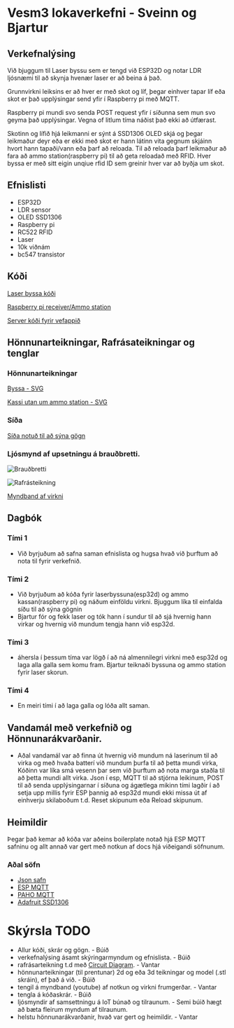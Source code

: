 # Vesm3 lokaverkefni - Sveinn og Bjartur

## Verkefnalýsing
Við bjuggum til Laser byssu sem er tengd við ESP32D og notar LDR ljósnæmi til að skynja hvenær laser er að beina á það.

Grunnvirkni leiksins er að hver er með skot og líf, þegar einhver tapar líf eða skot er það upplýsingar send yfir í Raspberry pi með MQTT.

Raspberry pi mundi svo senda POST request yfir í síðunna sem mun svo geyma það upplýsingar. Vegna of litlum tíma náðist það ekki að útfærast.

Skotinn og lífið hjá leikmanni er sýnt á SSD1306 OLED skjá og þegar leikmaður deyr eða er ekki með skot er hann látinn vita gegnum skjáinn hvort hann tapaði/vann eða þarf að reloada. Til að reloada þarf leikmaður að fara að ammo station(raspberry pi) til að geta reloadað með RFID. Hver byssa er með sitt eigin unqiue rfid ID sem greinir hver var að byðja um skot. 

## Efnislisti
- ESP32D
- LDR sensor
- OLED SSD1306
- Raspberry pi 
- RC522 RFID
- Laser
- 10k viðnám
- bc547 transistor

## Kóði
[Laser byssa kóði](https://github.com/sveinnoli/vesm3_lokaverkefni/blob/main/esp32/mqtt_client/mqtt_client.ino)

[Raspberry pi receiver/Ammo station](https://github.com/sveinnoli/vesm3_lokaverkefni/blob/main/lasertag_raspberrypi.py)

[Server kóði fyrir vefappið](https://github.com/sveinnoli/vesm3_lokaverkefni/blob/main/app.py)

## Hönnunarteikningar, Rafrásateikningar og tenglar
### Hönnunarteikningar
[Byssa - SVG](https://github.com/sveinnoli/vesm3_lokaverkefni/blob/main/gun.svg)

[Kassi utan um ammo station - SVG](https://github.com/sveinnoli/vesm3_lokaverkefni/blob/main/amohub.svg)

### Síða
[Síða notuð til að sýna gögn](https://flask-scoreboard.herokuapp.com/)

### Ljósmynd af upsetningu á brauðbretti.
![Brauðbretti](https://github.com/sveinnoli/vesm3_lokaverkefni/blob/main/myndir_mynbond/grunuppsetning.jpg)

![Rafrásteikning](https://github.com/sveinnoli/vesm3_lokaverkefni/blob/main/ByssuTenging.svg)

[Myndband af virkni]()


## Dagbók
### Tími 1
- Við byrjuðum að safna saman efnislista og hugsa hvað við þurftum að nota til fyrir verkefnið.
### Tími 2
- Við byrjuðum að kóða fyrir laserbyssuna(esp32d) og ammo kassan(raspberry pi) og náðum einföldu virkni. Bjuggum líka til einfalda síðu til að sýna gögnin
- Bjartur fór og fekk laser og tók hann í sundur til að sjá hvernig hann virkar og hvernig við mundum tengja hann við esp32d.
### Tími 3
- áhersla í þessum tíma var lögð í að ná almennilegri virkni með esp32d og laga alla galla sem komu fram. Bjartur teiknaði byssuna og ammo station fyrir laser skorun.
### Tími 4
- En meiri tími í að laga galla og lóða allt saman.

## Vandamál með verkefnið og Hönnunarákvarðanir.
- Aðal vandamál var að finna út hvernig við mundum ná laserinum til að virka og með hvaða batterí við mundum þurfa til að þetta mundi virka, Kóðinn var líka smá vesenn þar sem við þurftum að nota marga staðla til að þetta mundi allt virka. Json í esp, MQTT til að stjórna leikinum, POST til að senda upplýsingarnar í síðuna og ágætlega mikinn tími lagðir í að setja upp millis fyrir ESP þannig að esp32d mundi ekki missa út af einhverju skilaboðum t.d. Reset skipunum eða Reload skipunum.


## Heimildir
Þegar það kemar að kóða var aðeins boilerplate notað hjá ESP MQTT safninu og allt annað var gert með notkun af docs hjá viðeigandi söfnunum.


### Aðal söfn
- [Json safn](https://arduinojson.org/)
- [ESP MQTT](https://www.arduino.cc/reference/en/libraries/espmqttclient/)
- [PAHO MQTT](https://pypi.org/project/paho-mqtt/)
- [Adafruit SSD1306](https://github.com/adafruit/Adafruit_SSD1306)



# Skýrsla TODO
- Allur kóði, skrár og gögn. - Búið
- verkefnalýsing ásamt skýringarmyndum og efnislista. - Búið
- rafrásarteikning t.d með [Circuit Diagram](https://www.circuit-diagram.org/). - Vantar
- hönnunarteikningar (til prentunar) 2d og eða 3d teikningar og model (.stl skráin), ef það á við. - Búið
- tengil á myndband (youtube) af notkun og virkni frumgerðar. - Vantar
- tengla á kóðaskrár. - Búið
- ljósmyndir af samsettningu á IoT búnað og tilraunum. - Semi búið hægt að bæta fleirum myndum af tilraunum.
- helstu hönnunarákvarðanir, hvað var gert og heimildir. - Vantar
